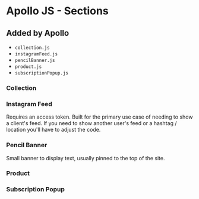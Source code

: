 # Apollo JS - Sections

## Added by Apollo

- `collection.js`
- `instagramFeed.js`
- `pencilBanner.js`
- `product.js`
- `subscriptionPopup.js`

### Collection

### Instagram Feed

Requires an access token.  Built for the primary use case of needing to show a client's feed.  If you need to show another user's feed or a hashtag / location you'll have to adjust the code.

### Pencil Banner

Small banner to display text, usually pinned to the top of the site.

### Product

### Subscription Popup

